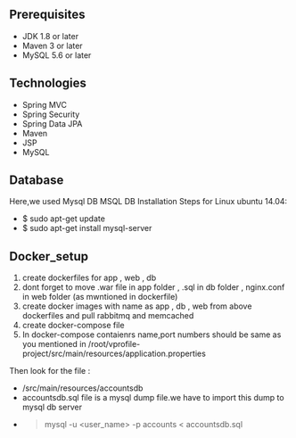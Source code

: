 ## Prerequisites
- JDK 1.8 or later
- Maven 3 or later
- MySQL 5.6 or later

## Technologies 
- Spring MVC
- Spring Security
- Spring Data JPA
- Maven
- JSP
- MySQL
## Database
Here,we used Mysql DB 
MSQL DB Installation Steps for Linux ubuntu 14.04:
- $ sudo apt-get update
- $ sudo apt-get install mysql-server

## Docker_setup
1) create dockerfiles for app , web , db 
2) dont forget to move .war file in app folder , .sql in db folder , nginx.conf in web folder (as mwntioned in dockerfile)
3) create docker images with name as app , db , web from above dockerfiles and pull rabbitmq and memcached
4) create docker-compose file 
5) In docker-compose contaienrs name,port numbers should be same as you mentioned in /root/vprofile-project/src/main/resources/application.properties


Then look for the file :
- /src/main/resources/accountsdb
- accountsdb.sql file is a mysql dump file.we have to import this dump to mysql db server
- > mysql -u <user_name> -p accounts < accountsdb.sql


